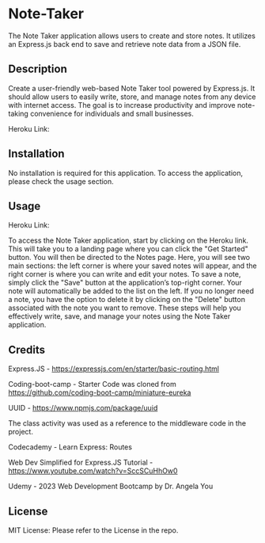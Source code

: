 # Note-Taker

The Note Taker application allows users to create and store notes. It utilizes an Express.js back end to save and retrieve note data from a JSON file.

## Description

Create a user-friendly web-based Note Taker tool powered by Express.js. It should allow users to easily write, store, and manage notes from any device with internet access. The goal is to increase productivity and improve note-taking convenience for individuals and small businesses.

Heroku Link:

## Installation

No installation is required for this application. To access the application, please check the usage section.

## Usage

Heroku Link:

To access the Note Taker application, start by clicking on the Heroku link. This will take you to a landing page where you can click the "Get Started" button. You will then be directed to the Notes page. Here, you will see two main sections: the left corner is where your saved notes will appear, and the right corner is where you can write and edit your notes. To save a note, simply click the "Save" button at the application’s top-right corner. Your note will automatically be added to the list on the left. If you no longer need a note, you have the option to delete it by clicking on the "Delete" button associated with the note you want to remove. These steps will help you effectively write, save, and manage your notes using the Note Taker application.

## Credits

Express.JS - https://expressjs.com/en/starter/basic-routing.html

Coding-boot-camp - Starter Code was cloned from https://github.com/coding-boot-camp/miniature-eureka

UUID - https://www.npmjs.com/package/uuid

The class activity was used as a reference to the middleware code in the project.

Codecademy - Learn Express: Routes

Web Dev Simplified for Express.JS Tutorial - https://www.youtube.com/watch?v=SccSCuHhOw0

Udemy - 2023 Web Development Bootcamp by Dr. Angela You

## License

MIT License: Please refer to the License in the repo.
